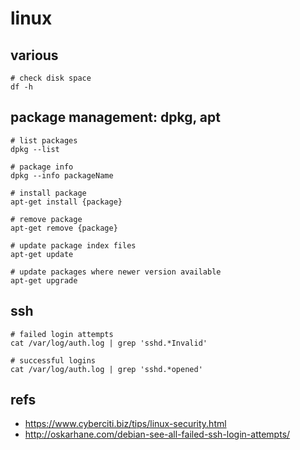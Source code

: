 # linux

##  various

```
# check disk space
df -h

```

## package management: dpkg, apt

```
# list packages
dpkg --list

# package info
dpkg --info packageName

# install package
apt-get install {package}

# remove package
apt-get remove {package}

# update package index files
apt-get update

# update packages where newer version available
apt-get upgrade
```

## ssh

```
# failed login attempts
cat /var/log/auth.log | grep 'sshd.*Invalid'

# successful logins
cat /var/log/auth.log | grep 'sshd.*opened'
```


## refs

* https://www.cyberciti.biz/tips/linux-security.html
* http://oskarhane.com/debian-see-all-failed-ssh-login-attempts/
